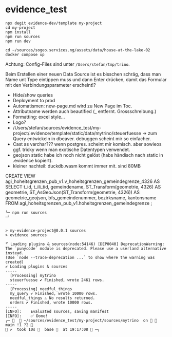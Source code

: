 # evidence_test

```
npx degit evidence-dev/template my-project
cd my-project
npm install
npm run sources
npm run dev
```

```
cd ~/sources/sogeo.services.ng/assets/data/house-at-the-lake-02
docker compose up
```
Achtung: Config-Files sind unter `/Users/stefan/tmp/trino`.

Beim Erstellen einer neuen Data Source ist es bisschen schräg, dass man Name unt Type eintippen muss und dann Enter drücken, damit das Formular mit den Verbindungsparameter erscheint!?

- Hide/show queries
- Deployment to prod
- Automatismen: new-page.md wird zu New Page im Toc.
- Attributname werden auch beautified (_ entfernt. Grossschreibung.)
- Formatting: excel style...
- Logo?
- /Users/stefan/sources/evidence_test/my-project/.evidence/template/static/data/mytrino/steuerfuesse -> zum Query entwickeln in dbeaver. debuggen scheint mir so einfacher.
- Cast as varchar??? wenn postgres. scheint mir komisch. aber sowieos ggf. tricky wenn man exotische Datentypen verwendet.
- geojson static habe ich noch nicht gelöst (habs händisch nach static in .evidence kopiert).
- kleiner nachteil: duckdb.wasm kommt immer mit. sind 80MB


CREATE VIEW 
	agi_hoheitsgrenzen_pub_v1.v_hoheitsgrenzen_gemeindegrenze_4326
AS 
SELECT
	t_id, 
	t_ili_tid,
	gemeindename,
	ST_Transform(geometrie, 4326) AS geometrie,
	ST_AsGeoJson(ST_Transform(geometrie, 4326)) AS geometrie_geojson,
	bfs_gemeindenummer,
	bezirksname,
	kantonsname
FROM 
	agi_hoheitsgrenzen_pub_v1.hoheitsgrenzen_gemeindegrenze 
;


```
╰─ npm run sources                                                                                                                                                                                                                      ─╯


> my-evidence-project@0.0.1 sources
> evidence sources

⠋ Loading plugins & sources(node:54146) [DEP0040] DeprecationWarning: The `punycode` module is deprecated. Please use a userland alternative instead.
(Use `node --trace-deprecation ...` to show where the warning was created)
✔ Loading plugins & sources
-----
  [Processing] mytrino
  steuerfuesse ✔ Finished, wrote 2461 rows.
-----
  [Processing] needful_things
  my_query ✔ Finished, wrote 10000 rows.
  needful_things ⚠ No results returned.
  orders ✔ Finished, wrote 10000 rows.
-----
[INFO]:    Evaluated sources, saving manifest
[INFO]:    ✅ Done!
╭─    ~/sources/evidence_test/my-project/sources/mytrino  on   main !1 ?2                                                                                                                    ✔  took 10s   base   at 19:17:08  ─╮
```